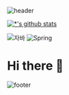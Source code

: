 ![header](https://capsule-render.vercel.app/api?type=waving&color=auto&height=200&section=header&text=Welcome!&fontSize=90)

[![*'s github stats](https://github-readme-stats.vercel.app/api?username=seoungLee)](https://github.com/seoungLee)

![자바](https://img.shields.io/badge/-자바-007396?style=flat&logo=Java&logoColor=ffffff)
![Spring](https://img.shields.io/badge/-Spring-6DB33F?style=for-the-badge&logo=Spring&logoColor=white)

# Hi there 👋

![footer](https://capsule-render.vercel.app/api?type=waving&color=auto&height=150&section=footer&text=&fontSize=90)
